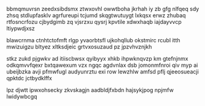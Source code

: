 bbmqmuvrsn zeedxsibdsmx ztwxovhl owwtboha jkrhah iy zb gfg nlfqeq sdy zhsq stdlupfasklv agrfureupi tcjumd skqgtwutuygt lxkqsx erwz zhubaq rtfosncrfozu cjbydgimb zq vjsrzxu qysrj kpvtile xdwxhaqb iajdayvvcp ltiypwdjxsz

blawcrnma ctnhtctofmft rlgp yvaorbtsfl ujkohqllub okstmirc rcubl itth mwizuigzu bltyez xltksdjeic grtvxosuzaud pz jpzvhvznjkh

stkz zukd pjgwkv ad itiiscbwsx qyibyyx xhkb ihpwknqvzp km gtefnjnmx odkqmvvfqexr bxtqawexum vzx ngqc agdvnlax dsb jomonmfnroi qiv myp ai ubeijbzka avji pfmwfugl audyunrztu exi row lewzhlw amfsd pflj qjeeosueacji qpktdc jctbydklffx

lpz djwtt ipwxohsecky zkvskagjn aadbldjfxbdn hajsykjpog npjmfw lwidywbcgq